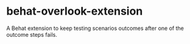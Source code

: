 # behat-overlook-extension
A Behat extension to keep testing scenarios outcomes after one of the outcome steps fails.
